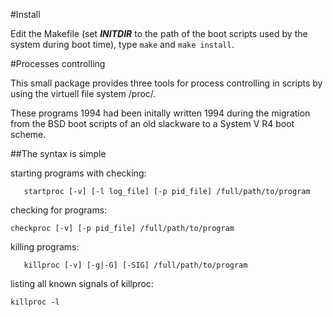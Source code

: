 #Install

Edit the Makefile (set ***INITDIR*** to the path of the
boot scripts used by the system during boot time),
type ```make``` and ```make install```.

#Processes controlling

This small package provides three tools for process controlling
in scripts by using the virtuell file system /proc/.

These programs 1994 had been initally written 1994 during the
migration from the BSD boot scripts of an old slackware to a
System V R4 boot scheme.

##The syntax is simple

starting programs with checking:

```
   startproc [-v] [-l log_file] [-p pid_file] /full/path/to/program
```

checking for programs:

```
checkproc [-v] [-p pid_file] /full/path/to/program
```

killing programs:


```
   killproc [-v] [-g|-G] [-SIG] /full/path/to/program
```

listing all known signals of killproc:

```
killproc -l
```
